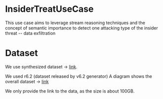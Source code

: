 # InsiderTreatUseCase
This use case aims to leverage stream reasoning techniques and the concept of semantic importance to detect one attacking type of the insider threat -- data exfiltration

# Dataset
We use synthesized dataset -> [link](https://www.cert.org/insider-threat/tools/). 

We used r6.2 (dataset released by v6.2 generator)
A diagram shows the overall dataset -> [link](https://www.dropbox.com/s/95615yuownzztvi/insider%20threat%20data%20diagram.png?dl=0)

We only provide the link to the data, as the size is about 100GB. 
